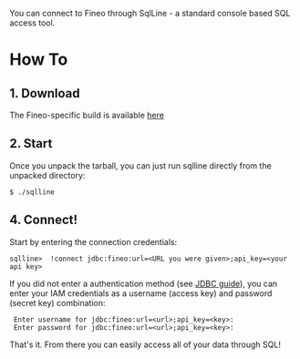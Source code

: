 You can connect to Fineo through SqlLine - a standard console based SQL access tool.

# How To

## 1. Download

The Fineo-specific build is available [here](http://maven.fineo.io/release/sqlline/sqlline/1.1.10-fineo-1.0/sqlline-1.1.10-fineo-1.0.tar.gz)

## 2. Start

Once you unpack the tarball, you can just run sqlline directly from the unpacked directory:

```
$ ./sqlline
```

## 4. Connect!

Start by entering the connection credentials:
```
sqlline>  !connect jdbc:fineo:url=<URL you were given>;api_key=<your api key>
```

If you did not enter a authentication method (see [JDBC guide](/Jdbc)), you can enter your IAM
 credentials as a username (access key) and password (secret key) combination:

```
 Enter username for jdbc:fineo:url=<url>;api_key=<key>:
 Enter password for jdbc:fineo:url=<url>;api_key=<key>:
```

That's it. From there you can easily access all of your data through SQL!
